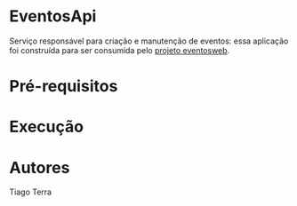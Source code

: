 # EventosApi

Serviço responsável para criação e manutenção de eventos: essa aplicação foi construída para ser consumida pelo [projeto eventosweb](https://github.com/TiagoTerra/eventosweb/tree/master).

# Pré-requisitos



# Execução

# Autores
Tiago Terra
